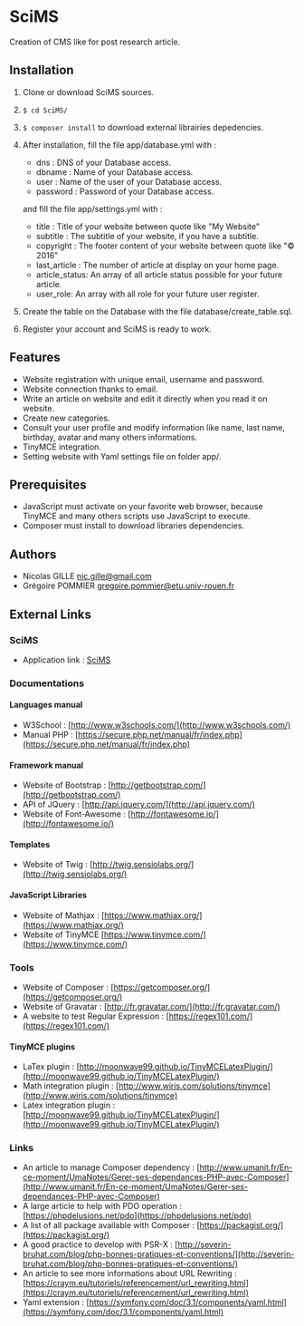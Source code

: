 # SciMS
Creation of CMS like for post research article.

## Installation
1. Clone or download SciMS sources.
2. `$ cd SciMS/`
3. `$ composer install` to download external librairies depedencies.
4.  After installation, fill the file app/database.yml with :
    * dns : DNS of your Database access.
    * dbname : Name of your Database access.
    * user : Name of the user of your Database access.
    * password : Password of your Database access.<br>
    
    and fill the file app/settings.yml with :
    * title        : Title of your website between quote like "My Website"
    * subtitle     : The subtitle of your website, if you have a subtitle.
    * copyright    : The footer content of your website between quote like "&copy; 2016"
    * last_article : The number of article at display on your home page.
    * article_status: An array of all article status possible for your future article.
    * user_role: An array with all role for your future user register.
5. Create the table on the Database with the file database/create_table.sql.
6. Register your account and SciMS is ready to work.

## Features
* Website registration with unique email, username and password.
* Website connection thanks to email.
* Write an article on website and edit it directly when you read it on website.
* Create new categories.
* Consult your user profile and modify information like name, last name, birthday, avatar and many others informations.
* TinyMCE integration.
* Setting website with Yaml settings file on folder app/.

## Prerequisites
* JavaScript must activate on your favorite web browser, because TinyMCE and many others scripts use JavaScript to execute.
* Composer must install to download libraries dependencies.

## Authors
* Nicolas GILLE <nic.gille@gmail.com>
* Grégoire POMMIER <gregoire.pommier@etu.univ-rouen.fr>


## External Links
### SciMS
* Application link : [SciMS](http://scims.nicolas-gille.fr/web/index.php)

### Documentations
#### Languages manual
* W3School : [http://www.w3schools.com/](http://www.w3schools.com/)
* Manual PHP : [https://secure.php.net/manual/fr/index.php](https://secure.php.net/manual/fr/index.php)

#### Framework manual
* Website of Bootstrap : [http://getbootstrap.com/](http://getbootstrap.com/)
* API of JQuery : [http://api.jquery.com/](http://api.jquery.com/)
* Website of Font-Awesome : [http://fontawesome.io/](http://fontawesome.io/)

#### Templates
* Website of Twig : [http://twig.sensiolabs.org/](http://twig.sensiolabs.org/)

#### JavaScript Libraries
* Website of Mathjax : [https://www.mathjax.org/](https://www.mathjax.org/)
* Website of TinyMCE [https://www.tinymce.com/](https://www.tinymce.com/)

### Tools
* Website of Composer : [https://getcomposer.org/](https://getcomposer.org/)
* Website of Gravatar : [http://fr.gravatar.com/](http://fr.gravatar.com/)
* A website to test Regular Expression : [https://regex101.com/](https://regex101.com/)

#### TinyMCE plugins
* LaTex plugin : [http://moonwave99.github.io/TinyMCELatexPlugin/](http://moonwave99.github.io/TinyMCELatexPlugin/)
* Math integration plugin : [http://www.wiris.com/solutions/tinymce](http://www.wiris.com/solutions/tinymce)
* Latex integration plugin : [http://moonwave99.github.io/TinyMCELatexPlugin/](http://moonwave99.github.io/TinyMCELatexPlugin/)

### Links
* An article to manage Composer dependency : [http://www.umanit.fr/En-ce-moment/UmaNotes/Gerer-ses-dependances-PHP-avec-Composer](http://www.umanit.fr/En-ce-moment/UmaNotes/Gerer-ses-dependances-PHP-avec-Composer)
* A large article to help with PDO operation : [https://phpdelusions.net/pdo](https://phpdelusions.net/pdo)
* A list of all package available with Composer : [https://packagist.org/](https://packagist.org/)
* A good practice to develop with PSR-X : [http://severin-bruhat.com/blog/php-bonnes-pratiques-et-conventions/](http://severin-bruhat.com/blog/php-bonnes-pratiques-et-conventions/)
* An article to see more informations about URL Rewriting : [https://craym.eu/tutoriels/referencement/url_rewriting.html](https://craym.eu/tutoriels/referencement/url_rewriting.html)
* Yaml extension : [https://symfony.com/doc/3.1/components/yaml.html](https://symfony.com/doc/3.1/components/yaml.html)

